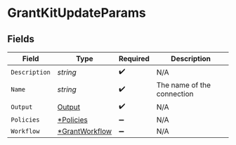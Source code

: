 # GrantKitUpdateParams


## Fields

| Field                                                  | Type                                                   | Required                                               | Description                                            |
| ------------------------------------------------------ | ------------------------------------------------------ | ------------------------------------------------------ | ------------------------------------------------------ |
| `Description`                                          | *string*                                               | :heavy_check_mark:                                     | N/A                                                    |
| `Name`                                                 | *string*                                               | :heavy_check_mark:                                     | The name of the connection                             |
| `Output`                                               | [Output](../../models/shared/output.md)                | :heavy_check_mark:                                     | N/A                                                    |
| `Policies`                                             | [*Policies](../../models/shared/policies.md)           | :heavy_minus_sign:                                     | N/A                                                    |
| `Workflow`                                             | [*GrantWorkflow](../../models/shared/grantworkflow.md) | :heavy_minus_sign:                                     | N/A                                                    |